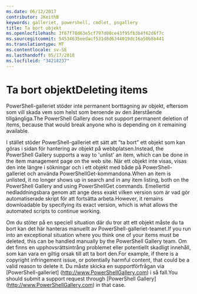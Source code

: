 ```yaml
---
ms.date: 06/12/2017
contributor: JKeithB
keywords: galleriet, powershell, cmdlet, psgallery
title: Ta bort objekt
ms.openlocfilehash: 3f67f78d63e5cf797d00ce43f95fb3b4f62d6f7c
ms.sourcegitcommit: 54534635eedacf531d8d6344019dc16a50b8b441
ms.translationtype: MT
ms.contentlocale: sv-SE
ms.lasthandoff: 05/17/2018
ms.locfileid: "34218237"
---
```

# <a name="deleting-items"></a><span data-ttu-id="3702f-103">Ta bort objekt</span><span class="sxs-lookup"><span data-stu-id="3702f-103">Deleting items</span></span>

<span data-ttu-id="3702f-104">PowerShell-galleriet stöder inte permanent borttagning av objekt, eftersom som vill skada vem som helst som beroende av den återstående tillgängliga.</span><span class="sxs-lookup"><span data-stu-id="3702f-104">The PowerShell Gallery does not support permanent deletion of items, because that would break anyone who is depending on it remaining available.</span></span>

<span data-ttu-id="3702f-105">I stället stöder PowerShell-galleriet ett sätt att ”ta bort” ett objekt som kan göras i sidan för hantering av objekt på webbplatsen.</span><span class="sxs-lookup"><span data-stu-id="3702f-105">Instead, the PowerShell Gallery supports a way to 'unlist' an item, which can be done in the item management page on the web site.</span></span>
<span data-ttu-id="3702f-106">När ett objekt inte visas, visas den inte längre i sökningar och i ett objekt med både på PowerShell-galleriet och använda PowerShellGet-kommandona.</span><span class="sxs-lookup"><span data-stu-id="3702f-106">When an item is unlisted, it no longer shows up in search and in any item listing, both on the PowerShell Gallery and using PowerShellGet commands.</span></span>
<span data-ttu-id="3702f-107">Emellertid nedladdningsbara genom att ange dess exakt vilken version som är vad gör automatiserade skript för att fortsätta arbeta.</span><span class="sxs-lookup"><span data-stu-id="3702f-107">However, it remains downloadable by specifying its exact version, which is what allows the automated scripts to continue working.</span></span>

<span data-ttu-id="3702f-108">Om du stöter på en speciell situation där du tror att ett objekt måste du ta bort kan det här hanteras manuellt av PowerShell-galleriet-teamet.</span><span class="sxs-lookup"><span data-stu-id="3702f-108">If you run into an exceptional situation where you think one of your items must be deleted, this can be handled manually by the PowerShell Gallery team.</span></span>
<span data-ttu-id="3702f-109">Om det finns en upphovsrättsintrång problemet eller potentiellt skadligt innehåll, som kan vara en giltig orsak till att ta bort den.</span><span class="sxs-lookup"><span data-stu-id="3702f-109">For example, if there is a copyright infringement issue, or potentially harmful content, that could be a valid reason to delete it.</span></span>
<span data-ttu-id="3702f-110">Du måste skicka en supportförfrågan via [PowerShell-galleriet] (http://www.PowerShellGallery.com) i så fall.</span><span class="sxs-lookup"><span data-stu-id="3702f-110">You should submit a support request through [PowerShell Gallery] (http://www.PowerShellGallery.com) in that case.</span></span>